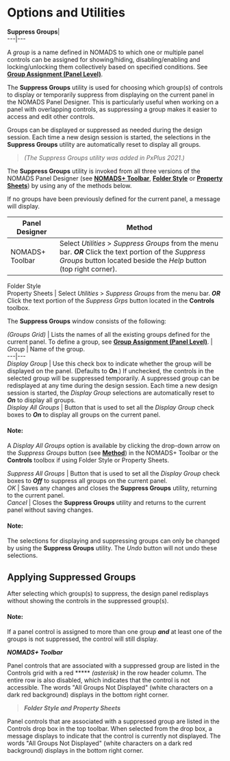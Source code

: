 # Options and Utilities  
  
**Suppress Groups**|   
---|---  
  
A _group_ is a name defined in NOMADS to which one or multiple panel controls can be assigned for showing/hiding, disabling/enabling and locking/unlocking them collectively based on specified conditions. See **[Group Assignment (Panel Level)](Group%20Assignment%20\(Panel%20Level\).htm)**.

The **Suppress Groups** utility is used for choosing which group(s) of controls to display or temporarily suppress from displaying on the current panel in the NOMADS Panel Designer. This is particularly useful when working on a panel with overlapping controls, as suppressing a group makes it easier to access and edit other controls.

Groups can be displayed or suppressed as needed during the design session. Each time a new design session is started, the selections in the **Suppress Groups** utility are automatically reset to display all groups.

> _(The Suppress Groups utility was added in PxPlus 2021.)_

The **Suppress Groups** utility is invoked from all three versions of the NOMADS Panel Designer (see **[NOMADS+ Toolbar](../../../NOMADS+%20Toolbar/Introduction.md)**, **[Folder Style](../Folder%20Style/Using%20the%20Folder%20Style.md)** or **[Property Sheets](../Properties%20Table/Overview.md)**) by using any of the methods below.

If no groups have been previously defined for the current panel, a message will display.

**Panel Designer** |  **Method**  
---|---  
NOMADS+ Toolbar |  Select _Utilities_ > _Suppress Groups_ from the menu bar. **_OR_** Click the text portion of the _Suppress Groups_ button located beside the _Help_ button (top right corner).  
Folder Style  
Property Sheets |  Select _Utilities_ > _Suppress Groups_ from the menu bar. **_OR_** Click the text portion of the _Suppress Grps_ button located in the **Controls** toolbox.  
  
The **Suppress Groups** window consists of the following:

_(Groups Grid)_ |  Lists the names of all the existing groups defined for the current panel. To define a group, see **[Group Assignment (Panel Level)](Group%20Assignment%20\(Panel%20Level\).htm)**. |  _Group_ |  Name of the group.  
---|---  
_Display Group_ |  Use this check box to indicate whether the group will be displayed on the panel. (Defaults to **_On_**.) If unchecked, the controls in the selected group will be suppressed temporarily. A suppressed group can be redisplayed at any time during the design session. Each time a new design session is started, the _Display Group_ selections are automatically reset to **_On_** to display all groups.  
_Display All Groups_ |  Button that is used to set all the _Display Group_ check boxes to **_On_** to display all groups on the current panel.

#### **Note:**  
A _Display All Groups_ option is available by clicking the drop-down arrow on the _Suppress Groups_ button (see **[Method](Suppress%20Groups.htm#method)**) in the NOMADS+ Toolbar or the **Controls** toolbox if using Folder Style or Property Sheets.  
  
_Suppress All Groups_ |  Button that is used to set all the _Display Group_ check boxes to **_Off_** to suppress all groups on the current panel.  
_OK_ |  Saves any changes and closes the **Suppress Groups** utility, returning to the current panel.  
_Cancel_ |  Closes the **Suppress Groups** utility and returns to the current panel without saving changes.  
  
#### **Note:**  
The selections for displaying and suppressing groups can only be changed by using the **Suppress Groups** utility. The _Undo_ button will not undo these selections.

## Applying Suppressed Groups

After selecting which group(s) to suppress, the design panel redisplays without showing the controls in the suppressed group(s).

#### **Note:**  
If a panel control is assigned to more than one group **_and_** at least one of the groups is not suppressed, the control will still display.

**_NOMADS+ Toolbar_**

Panel controls that are associated with a suppressed group are listed in the Controls grid with a red *****  _(asterisk)_ in the row header column. The entire row is also disabled, which indicates that the control is not accessible. The words "All Groups Not Displayed" (white characters on a dark red background) displays in the bottom right corner.

> **_Folder Style and Property Sheets_**

Panel controls that are associated with a suppressed group are listed in the Controls drop box in the top toolbar. When selected from the drop box, a message displays to indicate that the control is currently not displayed. The words "All Groups Not Displayed" (white characters on a dark red background) displays in the bottom right corner.

> 
